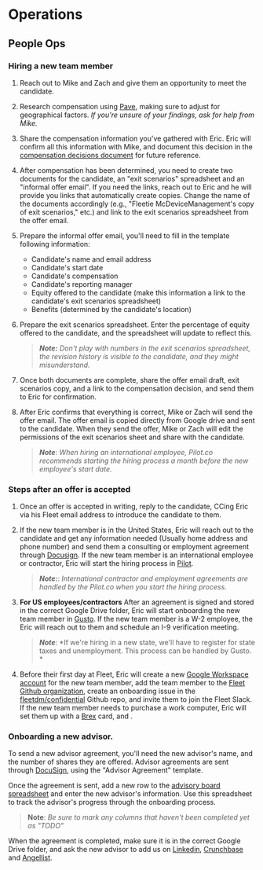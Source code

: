 # Operations

## People Ops

### Hiring a new team member

1. Reach out to Mike and Zach and give them an opportunity to meet the candidate.

2. Research compensation using [Pave](https://www.pave.com), making sure to adjust for geographical factors. *If you're unsure of your findings, ask for help from Mike.*

3. Share the compensation information you've gathered with Eric. Eric will confirm all this information with Mike, and document this decision in the [compensation decisions document](https://docs.google.com/document/d/1NQ-IjcOTbyFluCWqsFLMfP4SvnopoXDcX0civ-STS5c/edit) for future reference.

4. After compensation has been determined, you need to create two documents for the candidate, an "exit scenarios" spreadsheet and an "informal offer email". If you need the links, reach out to Eric and he will provide you links that automatically create copies. Change the name of the documents accordingly (e.g., "Fleetie McDeviceManagement's copy of exit scenarios," etc.) and link to the exit scenarios spreadsheet from the offer email.


5. Prepare the informal offer email, you'll need to fill in the template following information: 
   - Candidate's name and email address
   - Candidate's start date
   - Candidate's compensation
   - Candidate's reporting manager
   - Equity offered to the candidate (make this information a link to the candidate's exit scenarios spreadsheet)
   - Benefits (determined by the candidate's location)
   

6. Prepare the exit scenarios spreadsheet. Enter the percentage of equity offered to the candidate, and the spreadsheet will update to reflect this. 
      
      >**_Note:_** *Don't play with numbers in the exit scenarios spreadsheet, the revision history is visible to the candidate, and they might misunderstand.*


7. Once both documents are complete, share the offer email draft, exit scenarios copy, and a link to the compensation decision, and send them to Eric for confirmation.

8. After Eric confirms that everything is correct, Mike or Zach will send the offer email. The offer email is copied directly from Google drive and sent to the candidate. When they send the offer, Mike or Zach will edit the permissions of the exit scenarios sheet and share with the candidate.

   >**_Note_**: *When hiring an international employee, Pilot.co recommends starting the hiring process a month before the new employee's start date.*

### Steps after an offer is accepted

1. Once an offer is accepted in writing, reply to the candidate, CCing Eric via his Fleet email address to introduce the candidate to them.

2. If the new team member is in the United States, Eric will reach out to the candidate and get any information needed (Usually home address and phone number) and send them a consulting or employment agreement through [Docusign](https://www.docusign.com/). If the new team member is an international employee or contractor, Eric will start the hiring process in [Pilot](https://pilot.co/).

   >**_Note:_**: *International contractor and employment agreements are handled by the Pilot.co when you start the hiring process.*

3. **For US employees/contractors** After an agreement is signed and stored in the correct Google
   Drive folder, Eric will start onboarding the new team member in [Gusto](https://gusto.com/).
   If the new team member is a W-2 employee, the Eric will reach out to them and
   schedule an I-9 verification meeting. 

      >**_Note_**: *If we're hiring in a new state, we'll have to register for state taxes and unemployment. This process can be handled by Gusto. *


4. Before their first day at Fleet, Eric will create a new [Google Workspace account](https://admin.google.com/ac/users) for the new team member, add the team member to the [Fleet Github organization](https://github.com/fleetdm), create an onboarding issue in the [fleetdm/confidential](https://github.com/fleetdm/confidential/issues) Github repo, and invite them to join the Fleet Slack. If the new team member needs to purchase a work computer, Eric will set them up with a [Brex](https://dashboard.brex.com/team/invite-user) card, and .

### Onboarding a new advisor.

To send a new advisor agreement, you'll need the new advisor's name, and the number of shares they
are offered. Advisor agreements are sent through [DocuSign](https://www.docusign.com/), using the "Advisor Agreement"
template.

Once the agreement is sent, add a new row to the [advisory board spreadsheet](https://docs.google.com/spreadsheets/d/15knBE2-PrQ1Ad-QcIk0mxCN-xFsATKK9hcifqrm0qFQ/edit#gid=1803674483) and enter the new advisor's information. Use this spreadsheet to track the advisor's progress through the onboarding process.

   >**Note**: *Be sure to mark any columns that haven't been completed yet as "TODO"*

When the agreement is completed, make sure it is in the correct Google Drive folder, and ask the new
advisor to add us on [Linkedin](https://www.linkedin.com/company/71111416), [Crunchbase](https://www.crunchbase.com/organization/fleet-device-management) and [Angellist](https://angel.co/company/fleetdm).

<meta name="maintainedBy" value="eashaw">
